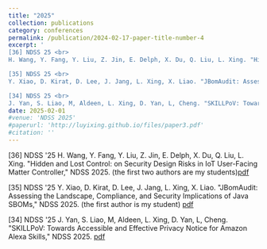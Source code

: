 ```yaml
---
title: "2025"
collection: publications
category: conferences
permalink: /publication/2024-02-17-paper-title-number-4
excerpt: '
[36] NDSS 25 <br>
H. Wang, Y. Fang, Y. Liu, Z. Jin, E. Delph, X. Du, Q. Liu, L. Xing. "Hidden and Lost Control: on Security Design Risks in IoT User-Facing Matter Controller." NDSS 2025. (the first two authors are my students)[pdf](https://www.xing-luyi.com/publications.html)<br><br>

[35] NDSS 25 <br>
Y. Xiao, D. Kirat, D. Lee, J. Jang, L. Xing, X. Liao. "JBomAudit: Assessing the Landscape, Compliance, and Security Implications of Java SBOMs." NDSS 2025. (the first author is my student) [pdf](https://www.xing-luyi.com/publications.html)<br><br>

[34] NDSS 25 <br>
J. Yan, S. Liao, M, Aldeen, L. Xing, D. Yan, L, Cheng. "SKILLPoV: Towards Accessible and Effective Privacy Notice for Amazon Alexa Skills." NDSS 2025. [pdf](https://www.xing-luyi.com/publications.html)'
date: 2025-02-01
#venue: 'NDSS 2025'
#paperurl: 'http://luyixing.github.io/files/paper3.pdf'
#citation: ''
---
```


[36] NDSS '25 H. Wang, Y. Fang, Y. Liu, Z. Jin, E. Delph, X. Du, Q. Liu, L. Xing. "Hidden and Lost Control: on Security Design Risks in IoT User-Facing Matter Controller," NDSS 2025. (the first two authors are my students)[pdf]()

[35] NDSS '25
Y. Xiao, D. Kirat, D. Lee, J. Jang, L. Xing, X. Liao. "JBomAudit: Assessing the Landscape, Compliance, and Security Implications of Java SBOMs," NDSS 2025. (the first author is my student) [pdf]()

[34] NDSS '25
J. Yan, S. Liao, M, Aldeen, L. Xing, D. Yan, L, Cheng. "SKILLPoV: Towards Accessible and Effective Privacy Notice for Amazon Alexa Skills," NDSS 2025. [pdf]()